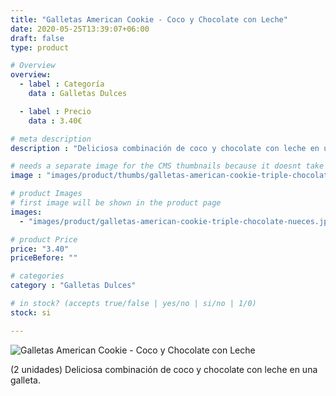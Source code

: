 ```yaml
---
title: "Galletas American Cookie - Coco y Chocolate con Leche"
date: 2020-05-25T13:39:07+06:00
draft: false
type: product

# Overview
overview:
  - label : Categoría
    data : Galletas Dulces

  - label : Precio
    data : 3.40€

# meta description
description : "Deliciosa combinación de coco y chocolate con leche en una galleta."

# needs a separate image for the CMS thumbnails because it doesnt take arrays (slideshow images)
image : "images/product/thumbs/galletas-american-cookie-triple-chocolate-nueces.jpg"

# product Images
# first image will be shown in the product page
images:
  - "images/product/galletas-american-cookie-triple-chocolate-nueces.jpg"

# product Price
price: "3.40"
priceBefore: ""

# categories
category : "Galletas Dulces"

# in stock? (accepts true/false | yes/no | si/no | 1/0)
stock: si

---
```

![Galletas American Cookie - Coco y Chocolate con Leche](/images/product/galletas-american-cookie-triple-chocolate-nueces.jpg "Galletas American Cookie - Coco y Chocolate con Leche")

(2 unidades) Deliciosa combinación de coco y chocolate con leche en una galleta.
